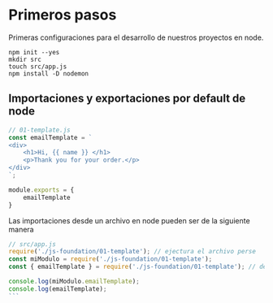 # Primeros pasos

Primeras configuraciones para el desarrollo de nuestros proyectos en node.

```
npm init --yes
mkdir src
touch src/app.js
npm install -D nodemon
```

## Importaciones y exportaciones por default de node

```js
// 01-template.js
const emailTemplate = `
<div>
    <h1>Hi, {{ name }} </h1>
    <p>Thank you for your order.</p>
</div>
`;

module.exports = {
    emailTemplate
}
```
Las importaciones desde un archivo en node pueden ser de la siguiente manera

````js
// src/app.js
require('./js-foundation/01-template'); // ejectura el archivo perse
const miModulo = require('./js-foundation/01-template');
const { emailTemplate } = require('./js-foundation/01-template'); // destructura la variable

console.log(miModulo.emailTemplate);
console.log(emailTemplate);
```